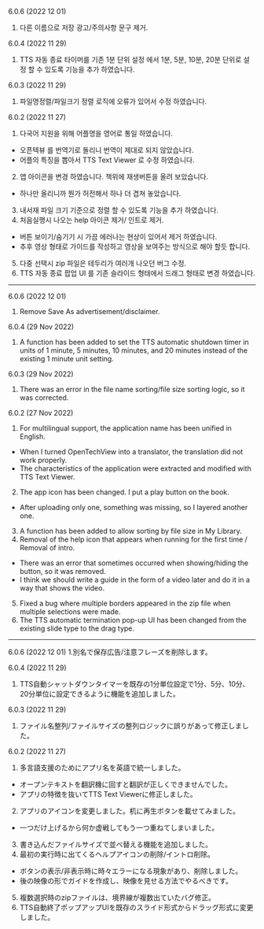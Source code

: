 6.0.6 (2022 12 01)
1. 다른 이름으로 저장 광고/주의사항 문구 제거.

6.0.4 (2022 11 29)
1. TTS 자동 종료 타이머를 기존 1분 단위 설정 에서 1분, 5분, 10분, 20분 단위로 설정 할 수 있도록 기능을 추가 하였습니다. 

6.0.3 (2022 11 29)
1. 파일명정렬/파일크기 정렬 로직에 오류가 있어서 수정 하였습니다.

6.0.2 (2022 11 27)
1. 다국어 지원을 위해 어플명을 영어로 통일 하였습니다. 
  - 오픈텍뷰 를 번역기로 돌리니 번역이 제대로 되지 않았습니다. 
  - 어플의 특징을 뽑아서 TTS Text Viewer 로 수정 하였습니다.
2. 앱 아이콘을 변경 하였습니다. 책위에 재생버튼을 올려 보았습니다. 
  - 하나만 올리니까 뭔가 허전해서 하나 더 겹쳐 놓았습니다. 
3. 내서재 파일 크기 기준으로 정렬 할 수 있도록 기능을 추가 하였습니다. 
4. 처음실행시 나오는 help 아이콘 제거/ 인트로 제거.
  - 버튼 보이기/숨기기 시 가끔 에러나는 현상이 있어서 제거 하였습니다. 
  - 추후 영상 형태로 가이드를 작성하고 영상을 보여주는 방식으로 해야 할듯 합니다. 
5. 다중 선택시 zip 파일은 테두리가 여러개 나오던 버그 수정. 
6. TTS 자동 종료 팝업 UI 를 기존 슬라이드 형태에서 드래그 형태로 변경 하였습니다. 

---

6.0.6 (2022 12 01)
1. Remove Save As advertisement/disclaimer.

6.0.4 (29 Nov 2022)
1. A function has been added to set the TTS automatic shutdown timer in units of 1 minute, 5 minutes, 10 minutes, and 20 minutes instead of the existing 1 minute unit setting.

6.0.3 (29 Nov 2022)
1. There was an error in the file name sorting/file size sorting logic, so it was corrected.

6.0.2 (27 Nov 2022)
1. For multilingual support, the application name has been unified in English.
  - When I turned OpenTechView into a translator, the translation did not work properly.
  - The characteristics of the application were extracted and modified with TTS Text Viewer.
2. The app icon has been changed. I put a play button on the book.
  - After uploading only one, something was missing, so I layered another one.
3. A function has been added to allow sorting by file size in My Library.
4. Removal of the help icon that appears when running for the first time / Removal of intro.
  - There was an error that sometimes occurred when showing/hiding the button, so it was removed.
  - I think we should write a guide in the form of a video later and do it in a way that shows the video.
5. Fixed a bug where multiple borders appeared in the zip file when multiple selections were made.
6. The TTS automatic termination pop-up UI has been changed from the existing slide type to the drag type.

---

6.0.6 (2022 12 01)
1.別名で保存広告/注意フレーズを削除します。

6.0.4 (2022 11 29)
1. TTS自動シャットダウンタイマーを既存の1分単位設定で1分、5分、10分、20分単位に設定できるように機能を追加しました。

6.0.3 (2022 11 29)
1. ファイル名整列/ファイルサイズの整列ロジックに誤りがあって修正しました。

6.0.2 (2022 11 27)
1. 多言語支援のためにアプリ名を英語で統一しました。
  - オープンテキストを翻訳機に回すと翻訳が正しくできませんでした。
  - アプリの特徴を抜いてTTS Text Viewerに修正しました。
2. アプリのアイコンを変更しました。机に再生ボタンを載せてみました。
  - 一つだけ上げるから何か虚戦してもう一つ重ねてしまいました。
3. 書き込んだファイルサイズで並べ替える機能を追加しました。
4. 最初の実行時に出てくるヘルプアイコンの削除/イントロ削除。
  - ボタンの表示/非表示時に時々エラーになる現象があり、削除しました。
  - 後の映像の形でガイドを作成し、映像を見せる方法でやるべきです。
5. 複数選択時のzipファイルは、境界線が複数出ていたバグ修正。
6. TTS自動終了ポップアップUIを既存のスライド形式からドラッグ形式に変更しました。